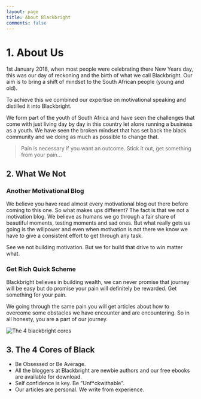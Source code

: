 ```yaml
---
layout: page
title: About Blackbright
comments: false
---
```

# 1. About Us

1st January 2018, when most people were celebrating there New Years day, this was our day of reckoning and the birth of what we call Blackbright. Our aim is to bring a shift of mindset to the South African people (young and old).

To achieve this we combined our expertise on motivational speaking and distilled it into Blackbright.

We form part of the youth of South Africa and have seen the challenges that come with just living day by day in this country let alone running a business as a youth. We have seen the broken mindset that has set back the black community and we doing as much as possible to change that.

> Pain is necessary if you want an outcome. Stick it out, get something from your pain...

## 2. What We Not

### Another Motivational Blog

We believe you have read almost every motivational blog out there before coming to this one. So what makes ups different? The fact is that we not a motivation blog. We believe as humans we go through a fair share of beautiful moments, testing moments and sad ones. But what really gets us going is the willpower and even when motivation is not there we know we have to give a consistent effort to get through any task.

See we not building motivation. But we for build that drive to win matter what.

### Get Rich Quick Scheme

Blackbright believes in building wealth, we can never promise that journey will be easy but do promise your pain will definitely be rewarded. Get something for your pain. 

We going through the same pain you will get articles about how to overcome some obstacles we have encounter and are encountering. So in all honesty, you are a part of our journey.

![The 4 blackbright cores]({{site.baseurl}}/assets/images/core.jpg)

## 3. The 4 Cores of Black

* Be Obsessed or Be Average.
* All the bloggers at Blackbright are newbie authors and our free ebooks are available for download.
* Self confidence is key. Be "Unf*ckwithable".
* Our articles are personal. We write from experience.